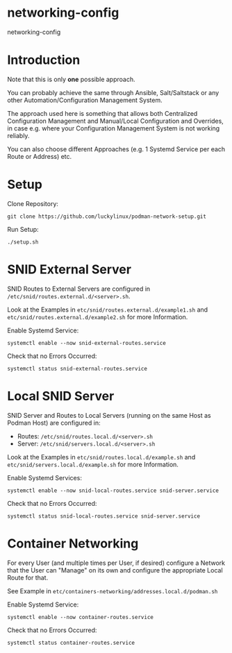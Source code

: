 # networking-config
networking-config

# Introduction
Note that this is only **one** possible approach.

You can probably achieve the same through Ansible, Salt/Saltstack or any other Automation/Configuration Management System.

The approach used here is something that allows both Centralized Configuration Management and Manual/Local Configuration and Overrides, in case e.g. where your Configuration Management System is not working reliably.

You can also choose different Approaches (e.g. 1 Systemd Service per each Route or Address) etc.

# Setup
Clone Repository:
```
git clone https://github.com/luckylinux/podman-network-setup.git
```

Run Setup:
```
./setup.sh
```
# SNID External Server
SNID Routes to External Servers are configured in `/etc/snid/routes.external.d/<server>.sh`.

Look at the Examples in `etc/snid/routes.external.d/example1.sh` and `etc/snid/routes.external.d/example2.sh` for more Information.

Enable Systemd Service:
```
systemctl enable --now snid-external-routes.service
```

Check that no Errors Occurred:
```
systemctl status snid-external-routes.service
```

# Local SNID Server
SNID Server and Routes to Local Servers (running on the same Host as Podman Host) are configured in:
- Routes: `/etc/snid/routes.local.d/<server>.sh`
- Server: `/etc/snid/servers.local.d/<server>.sh`

Look at the Examples in `etc/snid/routes.local.d/example.sh` and `etc/snid/servers.local.d/example.sh` for more Information.

Enable Systemd Services:
```
systemctl enable --now snid-local-routes.service snid-server.service
```

Check that no Errors Occurred:
```
systemctl status snid-local-routes.service snid-server.service
```


# Container Networking
For every User (and multiple times per User, if desired) configure a Network that the User can "Manage" on its own and configure the appropriate Local Route for that.

See Example in `etc/containers-networking/addresses.local.d/podman.sh`

Enable Systemd Service:
```
systemctl enable --now container-routes.service
```

Check that no Errors Occurred:
```
systemctl status container-routes.service
```

